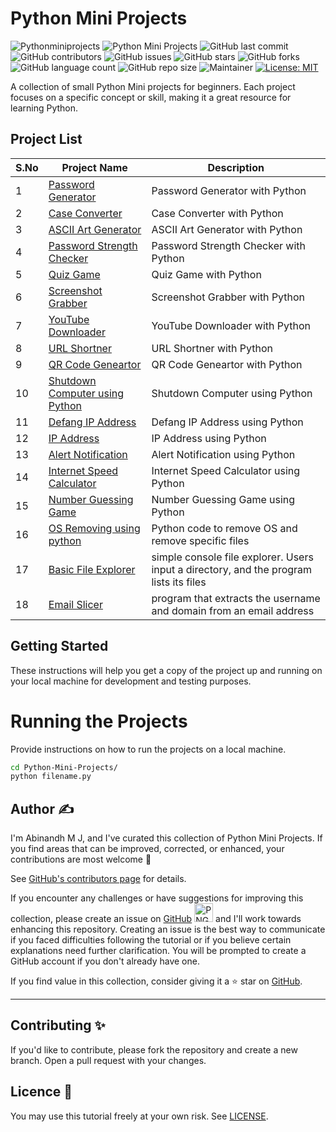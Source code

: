 # Python Mini Projects
![Pythonminiprojects](https://github.com/AbinandhMJ/Python-Mini-Projects/assets/99226172/5b97f326-9828-4907-9b3b-c486e7ab152f)
![Python Mini Projects](https://img.shields.io/github/languages/top/AbinandhMJ/Python-Mini-Projects)
![GitHub last commit](https://img.shields.io/github/last-commit/AbinandhMJ/Python-Mini-Projects)
![GitHub contributors](https://img.shields.io/github/contributors/AbinandhMJ/Python-Mini-Projects)
![GitHub issues](https://img.shields.io/github/issues/AbinandhMJ/Python-Mini-Projects)
![GitHub stars](https://img.shields.io/github/stars/AbinandhMJ/Python-Mini-Projects)
![GitHub forks](https://img.shields.io/github/forks/AbinandhMJ/Python-Mini-Projects)
![GitHub language count](https://img.shields.io/github/languages/count/AbinandhMJ/Python-Mini-Projects)
![GitHub repo size](https://img.shields.io/github/repo-size/AbinandhMJ/Python-Mini-Projects)
![Maintainer](https://img.shields.io/badge/Maintainer-AbinandhMJ-blue)
[![License: MIT](https://img.shields.io/badge/License-MIT-blueviolet.svg)](https://github.com/AbinandhMJ/Python-Mini-Projects/blob/master/LICENSE)

A collection of small Python Mini projects for beginners. Each project focuses on a specific concept or skill, making it a great resource for learning Python.

## Project List
| S.No | Project Name                                     | Description                                       |
| ---  | ------------------------------------------------ | ------------------------------------------------- |
| 1    | [Password Generator](https://github.com/AbinandhMJ/Python-Mini-Projects/blob/master/password-generator.py)   | Password Generator with Python                    |
| 2    | [Case Converter](https://github.com/AbinandhMJ/Python-Mini-Projects/blob/master/Caseconverter.py)              | Case Converter with Python                        |
| 3    | [ASCII Art Generator](https://github.com/AbinandhMJ/Python-Mini-Projects/blob/master/asciiart.py)               | ASCII Art Generator with Python                    |
| 4    | [Password Strength Checker](https://github.com/AbinandhMJ/Python-Mini-Projects/blob/master/PasswordStrengthChecker.py) | Password Strength Checker with Python         |
| 5    | [Quiz Game](https://github.com/AbinandhMJ/Python-Mini-Projects/blob/master/Quizgame.py)                        | Quiz Game with Python                             |
| 6    | [Screenshot Grabber](https://github.com/AbinandhMJ/Python-Mini-Projects/blob/master/Screenshotgrabber.py)      | Screenshot Grabber with Python                    |
| 7    | [YouTube Downloader](https://github.com/AbinandhMJ/Python-Mini-Projects/blob/master/YoutubeDownloader.py)      | YouTube Downloader with Python                    |
| 8    | [URL Shortner](https://github.com/AbinandhMJ/Python-Mini-Projects/blob/master/urlshortner.py)      | URL Shortner with Python                    |
| 9    | [QR Code Geneartor](https://github.com/AbinandhMJ/Python-Mini-Projects/blob/master/QRCode-Generator.py)      | QR Code Geneartor with Python                    |
| 10    | [Shutdown Computer using Python](https://github.com/AbinandhMJ/Python-Mini-Projects/blob/master/ShutdownComputerusingPython.py)      | Shutdown Computer using Python                    |
| 11    | [Defang IP Address](https://github.com/AbinandhMJ/Python-Mini-Projects/blob/master/DefangIPAddress.py)      | Defang IP Address using Python |
| 12    | [IP Address](https://github.com/AbinandhMJ/Python-Mini-Projects/blob/master/ipadressusingpyhton.py)      | IP Address using Python |
| 13    | [Alert Notification](https://github.com/AbinandhMJ/Python-Mini-Projects/blob/master/alert_notification.py)      | Alert Notification using Python |
| 14    | [Internet Speed Calculator](https://github.com/AbinandhMJ/Python-Mini-Projects/blob/master/internetspeed.py)      | Internet Speed Calculator using Python |
| 15    | [Number Guessing Game](https://github.com/AbinandhMJ/Python-Mini-Projects/blob/master/Number%20Guess%20Game.py)      | Number Guessing Game using Python |
| 16   | [OS Removing using python](https://github.com/AbinandhMJ/Python-Mini-Projects/blob/master/removefile.py)      | Python code to remove OS and remove specific files |
| 17   | [Basic File Explorer](https://github.com/AbinandhMJ/Python-Mini-Projects/blob/master/BasicFileExplorer.py)      | simple console file explorer. Users input a directory, and the program lists its files |
| 18   | [Email Slicer](https://github.com/AbinandhMJ/Python-Mini-Projects/blob/master/EmailSlicer.py)      | program that extracts the username and domain from an email address |

## Getting Started

These instructions will help you get a copy of the project up and running on your local machine for development and testing purposes.

# Running the Projects
Provide instructions on how to run the projects on a local machine.

```bash
cd Python-Mini-Projects/
python filename.py
```

## Author ✍️

I'm Abinandh M J, and I've curated this collection of Python Mini Projects. If you find areas that can be improved, corrected, or enhanced, your contributions are most welcome 🙏

See [GitHub's contributors page](https://github.com/AbinandhMJ/Python-Mini-Projects/graphs/contributors) for details.

If you encounter any challenges or have suggestions for improving this collection, please create an issue on [GitHub](https://github.com/AbinandhMJ/Python-Mini-Projects/issues/new) <img alt="PNG" width="30px" src="https://user-images.githubusercontent.com/48193918/124397909-86858c80-dd30-11eb-803c-9650d9c4a927.png" /> and I'll work towards enhancing this repository. Creating an issue is the best way to communicate if you faced difficulties following the tutorial or if you believe certain explanations need further clarification. You will be prompted to create a GitHub account if you don't already have one.

If you find value in this collection, consider giving it a ⭐ star on [GitHub](https://github.com/AbinandhMJ/Python-Mini-Projects).

---

## Contributing ✨
If you'd like to contribute, please fork the repository and create a new branch. Open a pull request with your changes.

## Licence 🧾
You may use this tutorial freely at your own risk. See [LICENSE](./LICENSE).
